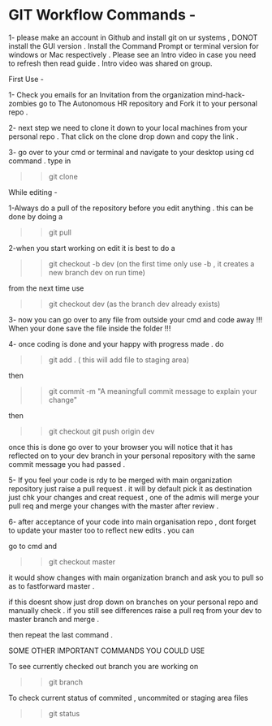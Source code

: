 # GIT Workflow Commands -

1- please make an account in Github and install git on ur systems , DONOT install the GUI version  . Install the Command Prompt or terminal version for windows or Mac respectively . Please see an Intro video in case you need to refresh then read guide . Intro video was shared on group.

First Use -
 
 1- Check you emails for an Invitation from the organization mind-hack-zombies go to The Autonomous HR repository and Fork it to your personal repo .
 
 2- next step we need to clone it down to your local machines from your personal repo . That click on the clone drop down and copy the link .
 
 3- go over to your cmd or terminal and navigate to your desktop using cd command . type in 
 >>git clone <paste url copied WITHOUT angle brackets>
  

While editing -

1-Always do a pull of the repository before you edit anything . this can be done by doing a
>>git pull

2-when you start working on edit it is best to do a

>>git checkout -b dev  (on the first time only use -b , it creates a new                   branch dev on run time)

from the next time use

>>git checkout dev  (as the branch dev already exists)

3- now you can go over to any file from outside your cmd and code away !!! When your done save the file inside the folder !!!

4- once coding is done and your happy with progress made .
do

>>git add .      ( this will add file to staging area)

then

>>git commit -m "A meaningfull commit message to explain your change"

then

>>git checkout
>>git push origin dev

once this is done go over to your browser you will notice that it has reflected on to your dev branch in your personal repository with the same commit message you had passed .

5- If you feel your code is rdy to be merged with main organization repository just raise a pull request . it will by default pick it as destination just chk your changes and creat request , one of the admis will merge your pull req and merge your changes with the master after review .

6- after acceptance of your code into main organisation repo , dont forget to update your master too to reflect new edits . you can 

go to cmd and 

>>git checkout master

it would show changes with main organization branch and ask you to pull so as to fastforward master .

if this doesnt show just drop down on branches on your personal repo and manually check . if you still see differences raise a pull req from your dev to  master branch and merge .

then repeat the last command .

SOME OTHER IMPORTANT COMMANDS YOU COULD USE 

To see currently checked out branch you are working on
>>git branch  

To check current status of commited , uncommited or staging area files
>>git status 










